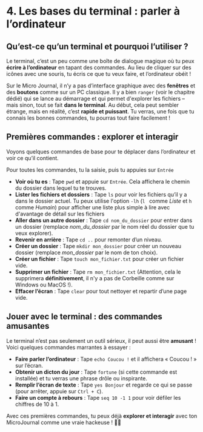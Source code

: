 # 4. Les bases du terminal : parler à l’ordinateur

## Qu’est-ce qu’un terminal et pourquoi l’utiliser ?

Le terminal, c’est un peu comme une boîte de dialogue magique où tu peux **écrire à l’ordinateur** en tapant des commandes. Au lieu de cliquer sur des icônes avec une souris, tu écris ce que tu veux faire, et l’ordinateur obéit !

Sur le Micro Journal, il n’y a pas d’interface graphique avec des **fenêtres** et des **boutons** comme sur un PC classique. Il y a bien `ranger` (voir le chapitre dédié) qui se lance au démarrage et qui permet d'explorer les fichiers – mais sinon, tout se fait **dans le terminal**. Au début, cela peut sembler étrange, mais en réalité, c’est **rapide et puissant**. Tu verras, une fois que tu connais les bonnes commandes, tu pourras tout faire facilement !

## Premières commandes : explorer et interagir

Voyons quelques commandes de base pour te déplacer dans l’ordinateur et voir ce qu’il contient.

Pour toutes les commandes, tu la saisie, puis tu appuies sur `Entrée` 

- **Voir où tu es** : Tape `pwd` et appuie sur `Entrée`. Cela affichera le chemin du dossier dans lequel tu te trouves.
- **Lister les fichiers et dossiers** : Tape `ls` pour voir les fichiers qu’il y a dans le dossier actuel. Tu peux utilise l'option `-lh` (`l ` comme *Liste* et `h` comme *Humain*) pour afficher une liste plus simple à lire avec d'avantage de détail sur les fichiers
- **Aller dans un autre dossier** : Tape `cd nom_du_dossier` pour entrer dans un dossier (remplace *nom_du_dossier* par le nom réel du dossier que tu veux explorer).
- **Revenir en arrière** : Tape `cd ..` pour remonter d’un niveau.
- **Créer un dossier** : Tape `mkdir mon_dossier` pour créer un nouveau dossier (remplace *mon_dossier* par le nom de ton choix).
- **Créer un fichier** : Tape `touch mon_fichier.txt` pour créer un fichier vide.
- **Supprimer un fichier** : Tape `rm mon_fichier.txt` (Attention, cela le supprimera **définitivement**, il n'y a pas de Corbeille comme sur Windows ou MacOS !).
- **Effacer l’écran** : Tape `clear` pour tout nettoyer et repartir d’une page vide.

## Jouer avec le terminal : des commandes amusantes

Le terminal n’est pas seulement un outil sérieux, il peut aussi être **amusant** ! Voici quelques commandes marrantes à essayer :

- **Faire parler l’ordinateur** : Tape `echo Coucou !` et il affichera « Coucou ! » sur l’écran.
- **Obtenir un dicton du jour** : Tape `fortune` (si cette commande est installée) et tu verras une phrase drôle ou inspirante.
- **Remplir l’écran de texte** : Tape `yes Bonjour` et regarde ce qui se passe (pour arrêter, appuie sur `Ctrl + C`).
- **Faire un compte à rebours** : Tape `seq 10 -1 1` pour voir défiler les chiffres de 10 à 1.

Avec ces premières commandes, tu peux déjà **explorer et interagir** avec ton MicroJournal comme une vraie hackeuse ! 🏴‍☠️